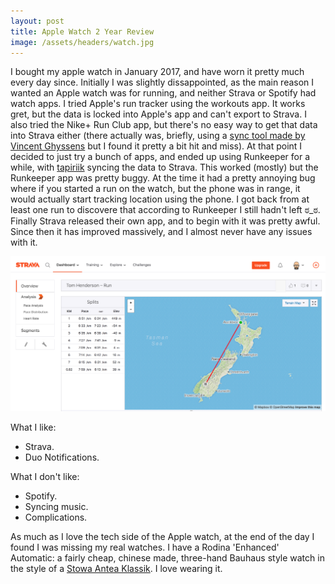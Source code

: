 ```yaml
---
layout: post
title: Apple Watch 2 Year Review
image: /assets/headers/watch.jpg
---
```


I bought my apple watch in January 2017, and have worn it pretty much every day since. Initially I was slightly dissappointed, as the main reason I wanted an Apple watch was for running, and neither Strava or Spotify had watch apps. I tried Apple's run tracker using the workouts app. It works gret, but the data is locked into Apple's app and can't export to Strava. I also tried the Nike+ Run Club app, but there's no easy way to get that data into Strava either (there actually was, briefly, using a [sync tool made by Vincent Ghyssens](http://nike.vinz.xyz) but I found it pretty a bit hit and miss). At that point I decided to just try a bunch of apps, and ended up using Runkeeper for a while, with [tapiriik](https://tapiriik.com/) syncing the data to Strava. This worked (mostly) but the Runkeeper app was pretty buggy. At the time it had a pretty annoying bug where if you started a run on the watch, but the phone was in range, it would actually start tracking location using the phone. I got back from at least one run to discovere that according to Runkeeper I still hadn't left ಠ_ಠ. Finally Strava released their own app, and to begin with it was pretty awful. Since then it has improved massively, and I almost never have any issues with it.

![Strava for Apple Watch](/assets/images/posts/2019-11-05-apple-watch/strava.png)

What I like:
 - Strava.
 - Duo Notifications.

What I don't like:
 - Spotify.
 - Syncing music.
 - Complications.

As much as I love the tech side of the Apple watch, at the end of the day I found I was missing my real watches. I have a Rodina 'Enhanced' Automatic: a fairly cheap, chinese made, three-hand Bauhaus style watch in the style of a [Stowa Antea Klassik](https://www.stowa.de/en/Antea+Klassik+365.htm). I love wearing it.